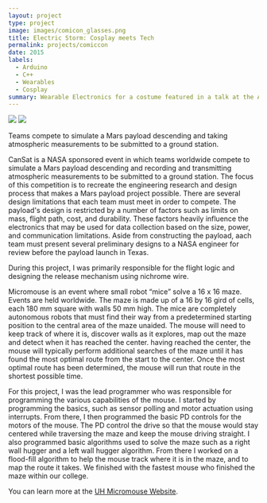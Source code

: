 ```yaml
---
layout: project
type: project
image: images/comicon_glasses.png
title: Electric Storm: Cosplay meets Tech
permalink: projects/comiccon
date: 2015
labels:
  - Arduino
  - C++
  - Wearables
  - Cosplay
summary: Wearable Electronics for a costume featured in a talk at the Amazing Hawaii Comic Con 2015
---
```


<div class="ui small rounded images">
  <img class="ui image" src="../images/comicon_glasses.jpg">
  <img class="ui image" src="../images/comiccon_presentation.jpeg">
</div>

Teams compete to simulate a Mars payload descending and taking atmospheric measurements to be submitted to a ground station. 

CanSat is a NASA sponsored event in which teams worldwide compete to simulate a Mars payload descending and recording and transmitting atmospheric measurements to be submitted to a ground station. The focus of this competition is to recreate the engineering research and design process that makes a Mars payload project possible. There are several design limitations that each team must meet in order to compete. The payload's design is restricted by a number of factors such as limits on mass, flight path, cost, and durability. These factors heavily influence the electronics that may be used for data collection based on the size, power, and communication limitations. Aside from constructing the payload, aach team must present several preliminary designs to a NASA engineer for review before the payload launch in Texas. 

During this project, I was primarily responsible for the flight logic and designing the release mechanism using nichrome wire. 

Micromouse is an event where small robot “mice” solve a 16 x 16 maze.  Events are held worldwide.  The maze is made up of a 16 by 16 gird of cells, each 180 mm square with walls 50 mm high.  The mice are completely autonomous robots that must find their way from a predetermined starting position to the central area of the maze unaided.  The mouse will need to keep track of where it is, discover walls as it explores, map out the maze and detect when it has reached the center.  having reached the center, the mouse will typically perform additional searches of the maze until it has found the most optimal route from the start to the center.  Once the most optimal route has been determined, the mouse will run that route in the shortest possible time.

For this project, I was the lead programmer who was responsible for programming the various capabilities of the mouse.  I started by programming the basics, such as sensor polling and motor actuation using interrupts.  From there, I then programmed the basic PD controls for the motors of the mouse.  The PD control the drive so that the mouse would stay centered while traversing the maze and keep the mouse driving straight.  I also programmed basic algorithms used to solve the maze such as a right wall hugger and a left wall hugger algorithm.  From there I worked on a flood-fill algorithm to help the mouse track where it is in the maze, and to map the route it takes.  We finished with the fastest mouse who finished the maze within our college.

You can learn more at the [UH Micromouse Website](http://www-ee.eng.hawaii.edu/~mmouse/about.html).



